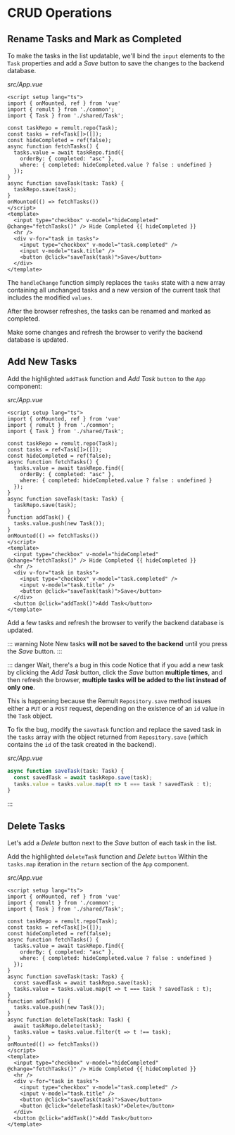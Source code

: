 # CRUD Operations

## Rename Tasks and Mark as Completed

To make the tasks in the list updatable, we'll bind the `input` elements to the `Task` properties and add a *Save* button to save the changes to the backend database.


*src/App.vue*
```vue{15-17,24-26}
<script setup lang="ts">
import { onMounted, ref } from 'vue'
import { remult } from './common';
import { Task } from './shared/Task';

const taskRepo = remult.repo(Task);
const tasks = ref<Task[]>([]);
const hideCompleted = ref(false);
async function fetchTasks() {
  tasks.value = await taskRepo.find({
    orderBy: { completed: "asc" },
    where: { completed: hideCompleted.value ? false : undefined }
  });
}
async function saveTask(task: Task) {
  taskRepo.save(task);
}
onMounted(() => fetchTasks())
</script>
<template>
  <input type="checkbox" v-model="hideCompleted" @change="fetchTasks()" /> Hide Completed {{ hideCompleted }}
  <hr />
  <div v-for="task in tasks">
    <input type="checkbox" v-model="task.completed" />
    <input v-model="task.title" />
    <button @click="saveTask(task)">Save</button>
  </div>
</template>
```

   The `handleChange` function simply replaces the `tasks` state with a new array containing all unchanged tasks and a new version of the current task that includes the modified `values`.

   After the browser refreshes, the tasks can be renamed and marked as completed.



Make some changes and refresh the browser to verify the backend database is updated.
## Add New Tasks

Add the highlighted `addTask` function and *Add Task* `button` to the `App` component:

*src/App.vue*
```vue{18-20,31}
<script setup lang="ts">
import { onMounted, ref } from 'vue'
import { remult } from './common';
import { Task } from './shared/Task';

const taskRepo = remult.repo(Task);
const tasks = ref<Task[]>([]);
const hideCompleted = ref(false);
async function fetchTasks() {
  tasks.value = await taskRepo.find({
    orderBy: { completed: "asc" },
    where: { completed: hideCompleted.value ? false : undefined }
  });
}
async function saveTask(task: Task) {
  taskRepo.save(task);
}
function addTask() {
  tasks.value.push(new Task());
}
onMounted(() => fetchTasks())
</script>
<template>
  <input type="checkbox" v-model="hideCompleted" @change="fetchTasks()" /> Hide Completed {{ hideCompleted }}
  <hr />
  <div v-for="task in tasks">
    <input type="checkbox" v-model="task.completed" />
    <input v-model="task.title" />
    <button @click="saveTask(task)">Save</button>
  </div>
  <button @click="addTask()">Add Task</button>
</template>
```

Add a few tasks and refresh the browser to verify the backend database is updated.

::: warning Note 
New tasks **will not be saved to the backend** until you press the *Save* button.
:::

::: danger Wait, there's a bug in this code
Notice that if you add a new task by clicking the *Add Task* button, click the *Save* button **multiple times**, and then refresh the browser, **multiple tasks will be added to the list instead of only one**.

This is happening because the Remult `Repository.save` method issues either a `PUT` or a `POST` request, depending on the existence of an `id` value in the `Task` object. 

To fix the bug, modify the `saveTask` function and replace the saved task in the `tasks` array with the object returned from `Repository.save` (which contains the `id` of the task created in the backend).

*src/App.vue*
```ts
async function saveTask(task: Task) {
  const savedTask = await taskRepo.save(task);
  tasks.value = tasks.value.map(t => t === task ? savedTask : t);
}
```
:::

## Delete Tasks

Let's add a *Delete* button next to the *Save* button of each task in the list.

Add the highlighted `deleteTask` function and *Delete* `button` Within the `tasks.map` iteration in the `return` section of the `App` component.

*src/App.vue*
```vue{22-25,35}
<script setup lang="ts">
import { onMounted, ref } from 'vue'
import { remult } from './common';
import { Task } from './shared/Task';

const taskRepo = remult.repo(Task);
const tasks = ref<Task[]>([]);
const hideCompleted = ref(false);
async function fetchTasks() {
  tasks.value = await taskRepo.find({
    orderBy: { completed: "asc" },
    where: { completed: hideCompleted.value ? false : undefined }
  });
}
async function saveTask(task: Task) {
  const savedTask = await taskRepo.save(task);
  tasks.value = tasks.value.map(t => t === task ? savedTask : t);
}
function addTask() {
  tasks.value.push(new Task());
}
async function deleteTask(task: Task) {
  await taskRepo.delete(task);
  tasks.value = tasks.value.filter(t => t !== task);
}
onMounted(() => fetchTasks())
</script>
<template>
  <input type="checkbox" v-model="hideCompleted" @change="fetchTasks()" /> Hide Completed {{ hideCompleted }}
  <hr />
  <div v-for="task in tasks">
    <input type="checkbox" v-model="task.completed" />
    <input v-model="task.title" />
    <button @click="saveTask(task)">Save</button>
    <button @click="deleteTask(task)">Delete</button>
  </div>
  <button @click="addTask()">Add Task</button>
</template>
```